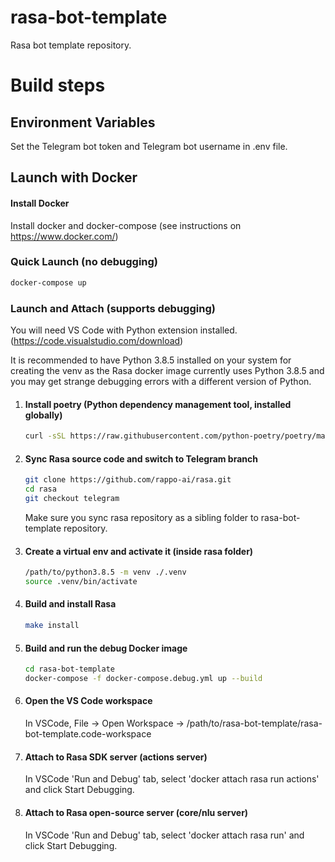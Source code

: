 # rasa-bot-template
Rasa bot template repository.

# Build steps

## Environment Variables

Set the Telegram bot token and Telegram bot username in .env file.

## Launch with Docker

#### Install Docker
Install docker and docker-compose (see instructions on https://www.docker.com/)

### Quick Launch (no debugging)

```bash
docker-compose up
```

### Launch and Attach (supports debugging)

You will need VS Code with Python extension installed. (https://code.visualstudio.com/download)

It is recommended to have Python 3.8.5 installed on your system for creating the venv as the Rasa docker image currently uses Python 3.8.5 and you may get strange debugging errors with a different version of Python.

1.  #### Install poetry (Python dependency management tool, installed globally)
    ```bash
    curl -sSL https://raw.githubusercontent.com/python-poetry/poetry/master/get-poetry.py | python
    ```

1.  #### Sync Rasa source code and switch to Telegram branch
    ```bash
    git clone https://github.com/rappo-ai/rasa.git
    cd rasa
    git checkout telegram
    ```
    Make sure you sync rasa repository as a sibling folder to rasa-bot-template repository.

1.  #### Create a virtual env and activate it (inside rasa folder)
    ```bash
    /path/to/python3.8.5 -m venv ./.venv
    source .venv/bin/activate
    ```

1.  #### Build and install Rasa
    ```bash
    make install
    ```

1.  #### Build and run the debug Docker image
    ```bash
    cd rasa-bot-template
    docker-compose -f docker-compose.debug.yml up --build
    ```

1.  #### Open the VS Code workspace
    In VSCode, File -> Open Workspace -> /path/to/rasa-bot-template/rasa-bot-template.code-workspace

1.  #### Attach to Rasa SDK server (actions server)
    In VSCode 'Run and Debug' tab, select 'docker attach rasa run actions' and click Start Debugging.

1.  #### Attach to Rasa open-source server (core/nlu server)
    In VSCode 'Run and Debug' tab, select 'docker attach rasa run' and click Start Debugging.
